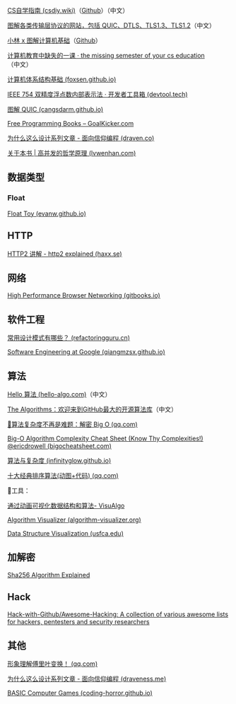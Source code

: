 
[CS自学指南 (csdiy.wiki)](https://csdiy.wiki/)（[Github](https://github.com/PKUFlyingPig/cs-self-learning)）（中文）

[图解各类传输层协议的网站，包括 QUIC、DTLS、TLS1.3、TLS1.2](https://cangsdarm.github.io/illustrate)（中文）

[小林 x 图解计算机基础](https://xiaolincoding.com/)（[Github](https://github.com/xiaolincoder/CS-Base)）

[计算机教育中缺失的一课 · the missing semester of your cs education ](https://missing-semester-cn.github.io/)（中文）

[计算机体系结构基础 (foxsen.github.io)](https://foxsen.github.io/archbase/)

[IEEE 754 双精度浮点数内部表示法 · 开发者工具箱 (devtool.tech)](https://devtool.tech/double-type)

[图解 QUIC (cangsdarm.github.io)](https://cangsdarm.github.io/illustrate/quic)

[Free Programming Books – GoalKicker.com](https://goalkicker.com/)

[为什么这么设计系列文章 - 面向信仰编程 (draven.co)](https://draven.co/whys-the-design/)

[关于本书 | 高并发的哲学原理 (lvwenhan.com)](https://pphc.lvwenhan.com/)

## 数据类型

### Float

[Float Toy (evanw.github.io)](https://evanw.github.io/float-toy/)

## HTTP

[HTTP2 讲解 - http2 explained (haxx.se)](https://http2-explained.haxx.se/zh)

## 网络

[High Performance Browser Networking (gitbooks.io)](https://quheng.gitbooks.io/high-performance-browser-networking/content/)

## 软件工程

[常用设计模式有哪些？ (refactoringguru.cn)](https://refactoringguru.cn/design-patterns)

[Software Engineering at Google (qiangmzsx.github.io)](https://qiangmzsx.github.io/Software-Engineering-at-Google/#/)

## 算法

[Hello 算法 (hello-algo.com)](https://www.hello-algo.com/)（中文）

[The Algorithms：欢迎来到GitHub最大的开源算法库](https://the-algorithms.com/zh_Hans)（中文）

[🧶算法复杂度不再是难题：解密 Big O (qq.com)](https://mp.weixin.qq.com/s/-dwKoXAggEYZfwFjyqLCZg)

[Big-O Algorithm Complexity Cheat Sheet (Know Thy Complexities!) @ericdrowell (bigocheatsheet.com)](https://www.bigocheatsheet.com/)

[算法与复杂度 (infinityglow.github.io)](https://infinityglow.github.io/study/algorithm/overview/)

[十大经典排序算法(动图+代码) (qq.com)](https://mp.weixin.qq.com/s/vDylcKSygqz8LTglkKqkCQ)

🔻工具：

[通过动画可视化数据结构和算法- VisuAlgo](https://visualgo.net/zh/)

[Algorithm Visualizer (algorithm-visualizer.org)](https://algorithm-visualizer.org/)

[Data Structure Visualization (usfca.edu)](https://www.cs.usfca.edu/~galles/visualization/Algorithms.html)

## 加解密

[Sha256 Algorithm Explained](https://sha256algorithm.com/)

## Hack

[Hack-with-Github/Awesome-Hacking: A collection of various awesome lists for hackers, pentesters and security researchers](https://github.com/Hack-with-Github/Awesome-Hacking)


## 其他

[形象理解傅里叶变换！ (qq.com)](https://mp.weixin.qq.com/s/hm5G-Erh3rrDTtTOieWrlw)

[为什么这么设计系列文章 - 面向信仰编程 (draveness.me)](https://draveness.me/whys-the-design/)

[BASIC Computer Games (coding-horror.github.io)](https://coding-horror.github.io/basic-computer-games/)

